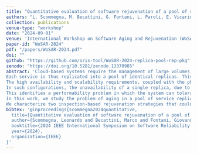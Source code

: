 ```yaml
---
title: "Quantitative evaluation of software rejuvenation of a pool of service replicas"
authors: "L. Scommegna, M. Becattini, G. Fontani, L. Paroli, E. Vicario"
collection: publications
venue-type: "workshop"
date: "2024-09-01"
venue: 'International Workshop on Software Aging and Rejuvenation (WoSAR)'
paper-id: "WoSAR-2024"
pdf: "/papers/WoSAR-2024.pdf"
doi: ""
github: "https://github.com/oris-tool/WoSAR-2024-replica-pool-rep-pkg"
zenodo: "https://doi.org/10.5281/zenodo.13370985"
abstract: 'Cloud-based systems require the management of large volumes of requests while maintaining specific levels of availability and performance. 
Each service is thus replicated into a pool of identical replicas. This allows for load distribution among the pool of replicas and a greater degree of fault tolerance compared to a single instance of the service that stands as a single point of failure.
The high availability and scalability requirements, coupled with the phenomenon of software aging, have made the replica-based approach pervasive in modern online services.
In such configurations, the unavailability of a single replica, due to scheduled maintenance or unexpected failures, does not imply the unavailability of the whole system but rather an increase in the load of the remaining replicas. 
This identifies a performability problem in which the system can tolerate a certain number of offline replicas in the pool. However, once a certain threshold is exceeded, the resulting high workload pending on the online replicas could degrade the performance of the system, potentially leading to a failure in meeting the non-functional requirements.
In this work, we study the problem of aging in a pool of service replicas. 
We characterize two inspection-based rejuvenation strategies that could be implemented in this context, which we identify as uncoordinated and coordinated rejuvenation. We represent them through the formalism of Stochastic Time Petri Nets (STPN) and through steady-state analysis, we conduct a performability evaluation of both the models as the frequency of inspections and the pool size vary.'
bibtex: '@inproceedings{scommegna2024quantitative,
  title={Quantitative evaluation of software rejuvenation of a pool of service replicas},
  author={Scommegna, Leonardo and Becattini, Marco and Fontani, Giovanni and Paroli, Leonardo and Vicario, Enrico},
  booktitle={2024 IEEE International Symposium on Software Reliability Engineering Workshops (ISSREW)},
  year={2024},
  organization={IEEE}
}'
---
```


